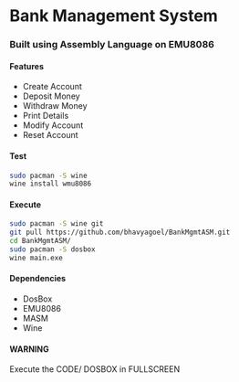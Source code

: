 # Bank Management System 
### Built using Assembly Language on EMU8086


#### Features
- Create Account 
- Deposit Money 
- Withdraw Money 
- Print Details
- Modify Account 
- Reset Account 


#### Test
```sh 
sudo pacman -S wine 
wine install wmu8086 
```

#### Execute 
```sh 
sudo pacman -S wine git 
git pull https://github.com/bhavyagoel/BankMgmtASM.git
cd BankMgmtASM/
sudo pacman -S dosbox 
wine main.exe
```

#### Dependencies
- DosBox
- EMU8086
- MASM
- Wine



#### WARNING
Execute the CODE/ DOSBOX in FULLSCREEN